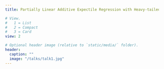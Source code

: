 ```yaml
---
title: Partially Linear Additive Expectile Regression with Heavy-tailed Errors in High Dimension

# View.
#   1 = List
#   2 = Compact
#   3 = Card
view: 2

# Optional header image (relative to `static/media/` folder).
header:
  caption: ""
  image: "/talks/talk1.jpg"
---
```

